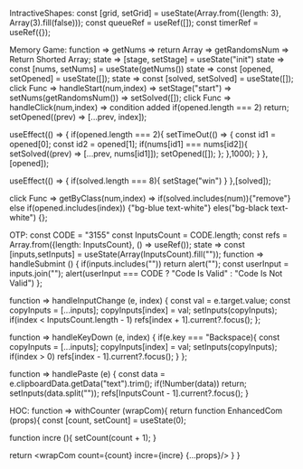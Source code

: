 IntractiveShapes:
const [grid, setGrid] = useState(Array.from({length: 3}, Array(3).fill(false)));
const queueRef = useRef([]);
const timerRef = useRef({});


Memory Game:
function => getNums => return Array => getRandomsNum => Return Shorted Array;
state => [stage, setStage] = useState("init")
state => const [nums, setNums] = useState(getNums())
state => const [opened, setOpened] = useState([]);
state => const [solved, setSolved] = useState([]);
click Func => handleStart(num,index) => setStage("start") => setNums(getRandomsNum()) => setSolved([]);
click Func => handleClick(num,index) => condition added if(opened.length === 2) return; setOpened((prev) => [...prev, index]);

useEffect(() => {
if(opened.length === 2){
setTimeOut(() => {
const id1 = opened[0];
const id2 = opened[1];
if(nums[id1] === nums[id2]){
setSolved((prev) => [...prev, nums[id1]]);
setOpened([]);
};
},1000);
}
},[opened]);

useEffect(() => {
if(solved.length === 8){
setStage("win")
}
},[solved]);

click Func => getByClass(num,index) => if(solved.includes(num)){"remove"} else if(opened.includes(index)) {"bg-blue text-white"}
eles("bg-black text-white") {};

OTP:
const CODE = "3155"
const InputsCount = CODE.length;
const refs = Array.from({length: InputsCount}, () => useRef());
state => const [inputs,setInputs] = useState(Array(InputsCount).fill(""));
function => handleSubmint () {
if(inputs.includes("")) return alert("");
const userInput = inputs.join("");
alert(userInput === CODE ? "Code Is Valid" : "Code Is Not Valid")
};

function => handleInputChange (e, index) {
const val = e.target.value;
const copyInputs = [...inputs];
copyInputs[index] = val;
setInputs(copyInputs);
if(index < InputsCount.length - 1) refs[index + 1].current?.focus();
};

function => handleKeyDown (e, index) {
if(e.key === "Backspace){
const copyInputs = [...inputs];
copyInputs[index] = val;
setInputs(copyInputs);
if(index > 0) refs[index - 1].current?.focus();
}
};

function => handlePaste (e) {
const data = e.clipboardData.getData("text").trim();
if(!Number(data)) return;
setInputs(data.split(""));
refs[InputsCount - 1].current?.focus();
}

HOC:
function => withCounter (wrapCom){
return function EnhancedCom (props){
const [count, setCount] = useState(0);

function incre (){
setCount(count + 1);
}

return <wrapCom count={count} incre={incre} {...props}/>
}
}
